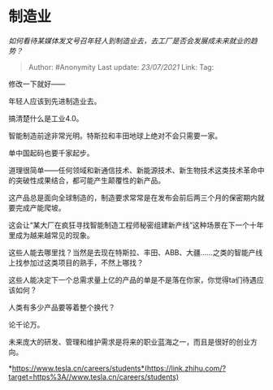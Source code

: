 # 制造业
*如何看待某媒体发文号召年轻人到制造业去，去工厂是否会发展成未来就业的趋势？*

> Author: #Anonymity
> Last update: *23/07/2021*
> Link:
> Tag:

修改一下就好——

年轻人应该到先进制造业去。

搞清楚什么是工业4.0。

智能制造前途非常光明。特斯拉和丰田地球上绝对不会只需要一家。

单中国起码也要千家起步。

道理很简单——任何领域和新通信技术、新能源技术、新生物技术这类技术革命中的突破性成果结合，都可能产生颠覆性的新产品。

这产品总是面向全球制造的，制造要求常常是在发布会前后两三个月的保密期内就要完成产能爬坡。

这会让“某大厂在疯狂寻找智能制造工程师秘密组建新产线”这种场景在下一个十年里成为越来越常见的现象。

这些人能去哪里找？当然是去现在特斯拉、丰田、ABB、大疆……之类的智能产线上找参加过这类项目的熟手，不然上哪找？

这些人能决定下一个总需求量上亿的产品的单是不是落在你家，你觉得ta们待遇应该如何？

人类有多少产品要等着整个换代？

论千论万。

未来庞大的研发、管理和维护需求是将来的职业蓝海之一，而且是很好的创业方向。

*https://www.tesla.cn/careers/students*(https://link.zhihu.com/?target=https%3A//www.tesla.cn/careers/students)
